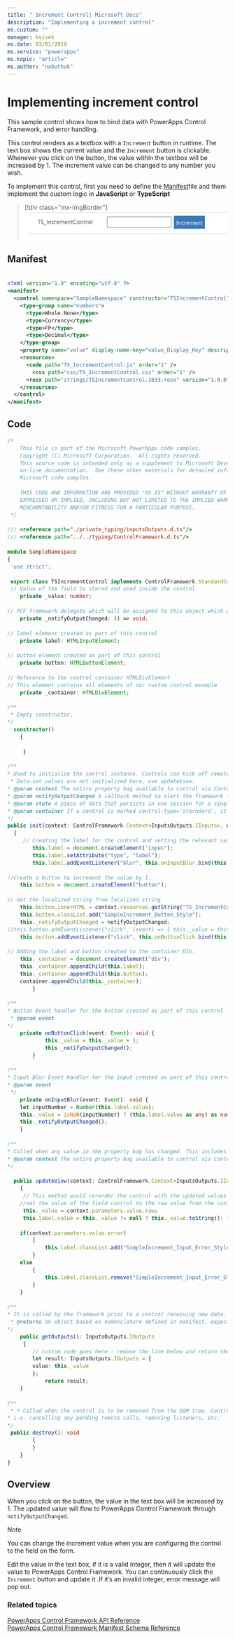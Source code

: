 ```yaml
---
title: " Increment Control| Microsoft Docs" 
description: "Implementing a increment control" 
ms.custom: ""
manager: kvivek
ms.date: 03/01/2019
ms.service: "powerapps"
ms.topic: "article"
ms.author: "nabuthuk" 
---
```

# Implementing increment control

This sample control shows how to bind data with PowerApps Control Framework, and error handling.

This control renders as a textbox with a `Increment` button in runtime. The text box shows the current value and the `Increment` button is clickable. Whenever you click on the button, the value within the textbox will be increased by 1. The increment value can be changed to any number you wish.

To implement this control, first you need to define the [Manifest](../manifest-schema-reference/manifest.md)file and them implement the custom logic in **JavaScript** or **TypeScript**

> [!div class="mx-imgBorder"]
> ![Increment Control](../media/increment-control.png "Increment Control")

## Manifest

```xml

<?xml version="1.0" encoding="utf-8" ?>
<manifest>
  <control namespace="SampleNamespace" constructor="TSIncrementControl" version="1.0.0" display-name-key="TS_IncrementControl">
    <type-group name="numbers">
      <type>Whole.None</type>
      <type>Currency</type>
      <type>FP</type>
      <type>Decimal</type>
    </type-group>
    <property name="value" display-name-key="value_Display_Key" description-key="value_Desc_Key" of-type-group="numbers" usage="bound" required="true" hidden="true" />
    <resources>
      <code path="TS_IncrementControl.js" order="1" />
	    <css path="css/TS_IncrementControl.css" order="1" />
      <resx path="strings/TSIncrementControl.1033.resx" version="1.0.0" />
    </resources>
  </control>
</manifest>
```

## Code

```TypeScript
/*
	This file is part of the Microsoft PowerApps code samples. 
	Copyright (C) Microsoft Corporation.  All rights reserved. 
	This source code is intended only as a supplement to Microsoft Development Tools and/or  
	on-line documentation.  See these other materials for detailed information regarding  
	Microsoft code samples. 

	THIS CODE AND INFORMATION ARE PROVIDED "AS IS" WITHOUT WARRANTY OF ANY KIND, EITHER  
	EXPRESSED OR IMPLIED, INCLUDING BUT NOT LIMITED TO THE IMPLIED WARRANTIES OF  
	MERCHANTABILITY AND/OR FITNESS FOR A PARTICULAR PURPOSE. 
 */

/// <reference path="./private_typing/inputsOutputs.d.ts"/>
/// <reference path="../../typing/ControlFramework.d.ts"/>

module SampleNamespace
{
 'use strict';

 export class TSIncrementControl implements ControlFramework.StandardControl<InputsOutputs.IInputs, InputsOutputs.IOutputs> {
 // Value of the field is stored and used inside the control 
	private _value: number;

// PCF framework delegate which will be assigned to this object which would be called whenever any update happens. 
	private _notifyOutputChanged: () => void;

// label element created as part of this control
	private label: HTMLInputElement;

// button element created as part of this control
	private button: HTMLButtonElement;

// Reference to the control container HTMLDivElement
// This element contains all elements of our custom control example
	private _container: HTMLDivElement;

/**
 * Empty constructor.
*/
  constructor()
	{

	 }

/**
* Used to initialize the control instance. Controls can kick off remote server calls and other initialization actions here.
 * Data-set values are not initialized here, use updateView.
* @param context The entire property bag available to control via Context Object; It contains values as set up by the customizer mapped to property names defined in the manifest, as well as utility functions.
* @param notifyOutputChanged A callback method to alert the framework that the control has new outputs ready to be retrieved asynchronously.
* @param state A piece of data that persists in one session for a single user. Can be set at any point in a controls life cycle by calling 'setControlState' in the Mode interface.
* @param container If a control is marked control-type='starndard', it will receive an empty div element within which it can render its content.
*/
public init(context: ControlFramework.Context<InputsOutputs.IInputs>, notifyOutputChanged: () => void, state: ControlFramework.Dictionary, container:HTMLDivElement)
  {
	 // Creating the label for the control and setting the relevant values.
		this.label = document.createElement("input");
		this.label.setAttribute("type", "label");
		this.label.addEventListener("blur", this.onInputBlur.bind(this));
			
//Create a button to increment the value by 1.
	this.button = document.createElement("button");
			
// Get the localized string from localized string 
	this.button.innerHTML = context.resources.getString("TS_IncrementControl_ButtonLabel");
	this.button.classList.add("SimpleIncrement_Button_Style");
	this._notifyOutputChanged = notifyOutputChanged;
//this.button.addEventListener("click", (event) => { this._value = this._value + 1; this._notifyOutputChanged();});
	this.button.addEventListener("click", this.onButtonClick.bind(this));

// Adding the label and button created to the container DIV.
	this._container = document.createElement("div");
	this._container.appendChild(this.label);
	this._container.appendChild(this.button);
	container.appendChild(this._container);
		}

/**
* Button Event handler for the button created as part of this control
 * @param event
*/
	private onButtonClick(event: Event): void {
			this._value = this._value + 1;
			this._notifyOutputChanged();
		}

/**
* Input Blur Event handler for the input created as part of this control
* @param event
 */
	private onInputBlur(event: Event): void {
	let inputNumber = Number(this.label.value);
	this._value = isNaN(inputNumber) ? (this.label.value as any) as number: inputNumber;
	this._notifyOutputChanged();
	}

/**
* Called when any value in the property bag has changed. This includes field values, data-sets, global values such as container height and width, offline status, control metadata values such as label, visible, etc.
* @param context The entire property bag available to control via Context Object; It contains values as set up by the customizer mapped to names defined in the manifest, as well as utility functions
*/

  public updateView(context: ControlFramework.Context<InputsOutputs.IInputs>): void
	{
	 // This method would rerender the control with the updated values after we call NotifyOutputChanged
	//set the value of the field control to the raw value from the configured field
	 this._value = context.parameters.value.raw;
	 this.label.value = this._value != null ? this._value.toString(): "";

	if(context.parameters.value.error)
		{
			this.label.classList.add("SimpleIncrement_Input_Error_Style");
		}
	else
		{
			this.label.classList.remove("SimpleIncrement_Input_Error_Style");
		}
	}

/** 
* It is called by the framework prior to a control receiving new data. 
 * @returns an object based on nomenclature defined in manifest, expecting object[s] for property marked as “bound” or “output”
*/
	public getOutputs(): InputsOutputs.IOutputs
	 {
		// custom code goes here - remove the line below and return the correct output
		let result: InputsOutputs.IOutputs = {
		value: this._value
		};
			return result;
	}

/** 
 * * Called when the control is to be removed from the DOM tree. Controls should use this call for cleanup.
* i.e. cancelling any pending remote calls, removing listeners, etc.
*/
 public destroy(): void
		{
		}
	}
}
```

## Overview

When you click on the button, the value in the text box will be increased by 1. The updated value will flow to PowerApps Control Framework through `notifyOutputChanged`. 

> [!NOTE]
> You can change the increment value when you  are configuring the control to the field on the form.

Edit the value in the text box, if it is a valid integer, then it will update the value to PowerApps Control Framework. You can continuously click the `Increment` button and update it .If it’s an invalid integer, error message will pop out. 

### Related topics

[PowerApps Control Framework API Reference](../index.md)<br/>
[PowerApps Control Framework Manifest Schema Reference](../manifest-schema-reference/index.md)
